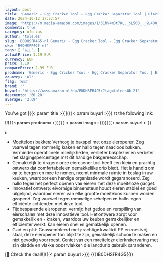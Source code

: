 ```yaml
---
layout: post
title: 'Generic - Egg Cracker Tool - Egg Cracker Separator Tool | Eiersnijgereedschap | Eierschaal Opener | Handheld Keuken Ei Shell Cutter Tool | Draagbaar Ei Cracking Tool voor Thuis  Slaapzaal  Keuken'
date: 2024-10-12 17:03:57
image: 'https://m.media-amazon.com/images/I/31hV4mOt7KL._SL500_._SL400_.jpg'
comments: true
category: ofertas
author: 'tole.es'
slug: 'B0DHSFR4G5-nl Generic - Egg Cracker Tool - Egg Cracker Separator Tool |...'
sku: 'B0DHSFR4G5-nl'
tags: [ '🇳🇱', ]
actualPrice: 1.19 EUR
currency: EUR
price: 1.19
comparePrice: 2.99 EUR
prodname: 'Generic - Egg Cracker Tool - Egg Cracker Separator Tool | Eiersnijgereedschap | Eierschaal Opener | Handheld Keuken Ei Shell Cutter Tool | Draagbaar Ei Cracking Tool voor Thuis  Slaapzaal  Keuken'
country: 'nl'
flag: '🇳🇱'
brand: ''
buyurl: 'https://www.amazon.nl/dp/B0DHSFR4G5/?tag=tolees0b-21'
descuento: '60.20'
average: '2.69'
---
```


You've got [{{< param title >}}]({{< param buyurl >}}) at the following link:

[![{{< param prodname >}}]({{< param image >}})]({{< param buyurl >}})

ℹ️:

- Moeiteloos bakken: Verhoog je bakspel met onze eieropener. Zeg vaarwel tegen rommelig kraken en hallo tegen naadloos bakken. Verminder operationele moeilijkheden, verbeter bakplezier en verbeter het slagingspercentage met dit handige bakgereedschap.
- Gemakkelijk te dragen: onze eieropener tool heeft een klein en prachtig ontwerp dat comfortabele en gemakkelijke grip biedt. Het is handig om op te bergen en mee te nemen, neemt minimale ruimte in beslag in uw keuken, waardoor een handige organisatie wordt gegarandeerd. Zeg hallo tegen het perfect openen van eieren met deze moeiteloze gadget.
- Innovatief ontwerp: eivormige binnensteun houdt eieren stabiel en goed uitgelijnd, waardoor eieren van elke grootte moeiteloos kunnen worden geopend. Zeg vaarwel tegen rommelige schelpen en hallo tegen efficiënte ochtenden met deze tool.
- Tijdbesparende eieropener: vermijd het gedoe en verspilling van eierschalen met deze innovatieve tool. Het ontwerp zorgt voor gemakkelijk en - kraken, waardoor uw keuken gemakkelijker en efficiënter werkt. Kan eieren snel en gemakkelijk openen.
- Glad en plat: Geassembleerd met prachtige kwaliteit PP en roestvrij staal, deze eieropener tool blijkt te zijn, gemakkelijk schoon te maken en niet gevoelig voor roest. Geniet van een moeiteloze eierkrakervaring met zijn gladde en vlakke oppervlakken die langdurig gebruik garanderen.

[🛒 Check the deal!!]({{< param buyurl >}})
{{<world>}}B0DHSFR4G5{{</world>}}
